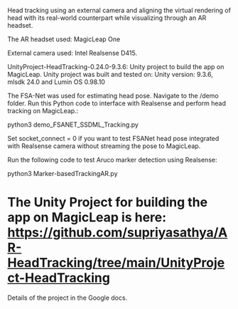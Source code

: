 
Head tracking using an external camera and aligning the virtual rendering of head with its real-world counterpart while visualizing through an AR headset.

The AR headset used: MagicLeap One 

External camera used: Intel Realsense D415.

UnityProject-HeadTracking-0.24.0-9.3.6: Unity project to build the app on MagicLeap. Unity project was built and tested on: Unity version: 9.3.6, mlsdk 24.0 and Lumin OS 0.98.10

The FSA-Net was used for estimating head pose. Navigate to the /demo folder. Run this Python code to interface with Realsense and perform head tracking on MagicLeap.:

python3 demo_FSANET_SSDML_Tracking.py

Set socket_connect = 0 if you want to test FSANet head pose integrated with Realsense camera without streaming the pose to MagicLeap.

Run the following code to test Aruco marker detection using Realsense:

python3 Marker-basedTrackingAR.py 

# The Unity Project for building the app on MagicLeap is here: https://github.com/supriyasathya/AR-HeadTracking/tree/main/UnityProject-HeadTracking

Details of the project in the Google docs.

